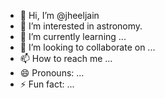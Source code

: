 - 👋 Hi, I’m @jheeljain
- 👀 I’m interested in astronomy.
- 🌱 I’m currently learning ...
- 💞️ I’m looking to collaborate on ...
- 📫 How to reach me ...
- 😄 Pronouns: ...
- ⚡ Fun fact: ...

<!---
jheeljain/jheeljain is a ✨ special ✨ repository because its `README.md` (this file) appears on your GitHub profile.
You can click the Preview link to take a look at your changes.
--->
